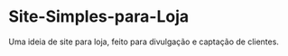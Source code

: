 # Site-Simples-para-Loja
Uma ideia de site para loja, feito para divulgação e captação de clientes.
